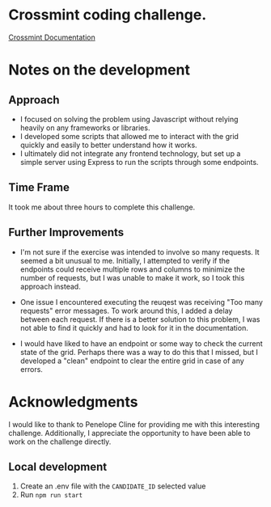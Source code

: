 # Crossmint coding challenge.

[Crossmint Documentation](https://challenge.crossmint.io/documentation)

# Notes on the development

## Approach

- I focused on solving the problem using Javascript without relying heavily on any frameworks or libraries.
- I developed some scripts that allowed me to interact with the grid quickly and easily to better understand how it works.
- I ultimately did not integrate any frontend technology, but set up a simple server using Express to run the scripts through some endpoints.

## Time Frame

It took me about three hours to complete this challenge.

## Further Improvements

- I'm not sure if the exercise was intended to involve so many requests. It seemed a bit unusual to me. Initially, I attempted to verify if the endpoints could receive multiple rows and columns to minimize the number of requests, but I was unable to make it work, so I took this approach instead.

- One issue I encountered executing the reuqest was receiving "Too many requests" error messages. To work around this, I added a delay between each request. If there is a better solution to this problem, I was not able to find it quickly and had to look for it in the documentation.

- I would have liked to have an endpoint or some way to check the current state of the grid. Perhaps there was a way to do this that I missed, but I developed a "clean" endpoint to clear the entire grid in case of any errors.

# Acknowledgments

I would like to thank to Penelope Cline for providing me with this interesting challenge. Additionally, I appreciate the opportunity to have been able to work on the challenge directly.

## Local development

1. Create an .env file with the `CANDIDATE_ID` selected value
2. Run `npm run start`
